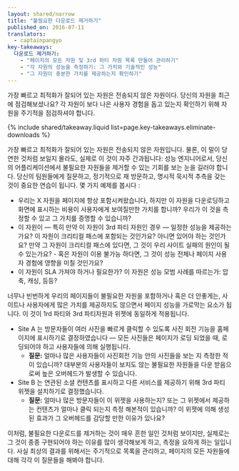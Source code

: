 ```yaml
---
layout: shared/narrow
title: "불필요한 다운로드 제거하기"
published_on: 2016-07-11
translators:
  - captainpangyo
key-takeaways:
  다운로드 제거하기:
    - "페이지의 모든 자원 및 3rd 파티 자원 목록 만들어 관리하기"
    - "각 자원의 성능을 측정하기: 그 가치와 기술적인 성능"
    - "그 자원이 충분한 가치를 제공하는지 확인하기"
---
```


<p class="intro">
가장 빠르고 최적화가 잘되어 있는 자원은 전송되지 않은 자원이다. 당신의 자원을 최근에 점검해보셨나요? 각 자원이 보다 나은 사용자 경험을 돕고 있는지 확인하기 위해 자원을 주기적을 점검하셔야 합니다.
</p>

{% include shared/takeaway.liquid list=page.key-takeaways.eliminate-downloads %}

가장 빠르고 최적화가 잘되어 있는 자원은 전송되지 않은 자원입니다. 물론, 이 말이 당연한 것처럼 보일지 몰라도, 실제로 이 것이 자주 간과됩니다: 성능 엔지니어로서, 당신의 어플리케이션에서 불필요한 자원들을 제거할 수 있는 기회를 보는 눈을 길러야 합니다. 당신의 팀원들에게 질문하고, 정기적으로 재 방문하고, 명시적 묵시적 추측을 갖는 것이 중요한 연습이 됩니다. 몇 가지 예제를 봅시다 :

* 우리는 X 자원을 페이지에 항상 포함시켜왔습니다, 하지만 이 자원을 다운로딩하고 화면에 표시하는 비용이 사용자에게 보여질만한 가치를 합니까? 우리가 이 것을 측정할 수 있고 그 가치를 증명할 수 있습니까?
* 이 자원이 &mdash; 특히 만약 이 자원이 3rd 파티 자원인 경우 &mdash; 일정한 성능을 제공하는가요? 이 자원이 크리티컬 패스에 포함되는 것인가요? 아니면 있어야 하는 것인가요? 만약 그 자원이 크리티컬 패스에 있다면, 그 것이 우리 사이트 실패의 원인이 될 수 있는가요? - 혹은 자원이 이용 불가능 하다면, 그 것이 성능 전체나 페이지 사용자 경험에 영향을 미칠 것인가요?
* 이 자원이 SLA 가져야 하거나 필요한가? 이 자원은 성능 모범 사례를 따르는가: 압축, 캐싱, 등등?

너무나 빈번하게 우리의 페이지들이 불필요한 자원을 포함하거나 혹은 더 안좋게는, 사이트나 사용자에게 많은 가치를 제공하지도 않으면서 페이지 성능을 가로막는 요소가 됩니다. 이 것이 1rd 파티와 3rd 파티자원과 위젯에 동일하게 적용됩니다.

* Site A 는 방문자들이 여러 사진을 빠르게 클릭할 수 있도록 사진 회전 기능을 홈페이지에 표시하기로 결정하였습니다 &mdash; 모든 사진들은 페이지가 로딩 되었을 때, 로딩되어야 하고 사용자들에 의해 실행됩니다.
    * **질문:** 얼마나 많은 사용자들이 사진회전 기능 안의 사진들을 보는 지 측정한 적이 있습니까? 대부분의 사용자들이 보지도 않는 불필요한 자원들을 다운 받음으로써 높은 오버헤드가 발생할 수 있습니다.
* Site B 는 연관된 소셜 컨텐츠를 표시하고 다른 서비스를 제공하기 위해 3rd 파티 위젯을 설치하기로 결정했습니다.
    * **질문:** 얼마나 많은 방문자들이 이 위젯을 사용하는지? 또는 그 위젯에서 제공하는 컨텐츠가 얼마나 클릭 되는지 측정 해본적이 있습니까? 이 위젯에 의해 생성된 효과가 그 오버헤드를 감당할 만한 이유가 있나요?

이처럼, 불필요한 다운로드를 제거하는 것이 매우 흔한 일인 것처럼 보이지만, 실제로는 그 것이 종종 구현되어야 하는 이유를 많이 생각해보게 하고, 측정을 요하게 하는 일입니다. 사실 최상의 결과를 위해서는 주기적으로 목록을 관리하고, 페이지의 모든 자원들에 대해 각각 이 질문들을 해봐야 합니다.
